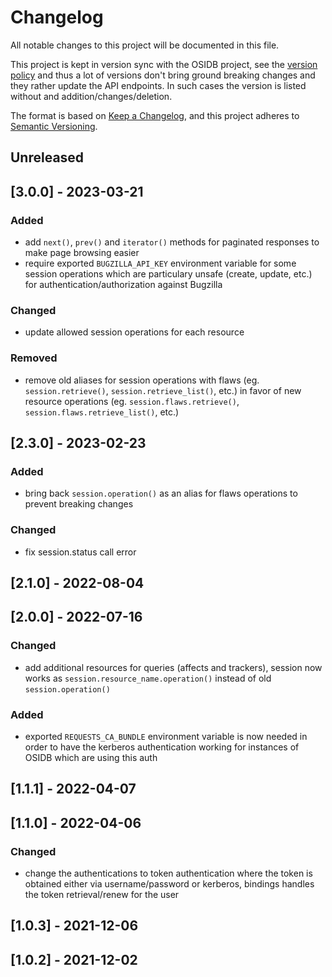 # Changelog
All notable changes to this project will be documented in this file.

This project is kept in version sync with the OSIDB project, see the
[version policy](TUTORIAL.md#osidb-compatibility) and thus a lot of
versions don't bring ground breaking changes and they rather update
the API endpoints. In such cases the version is listed without and
addition/changes/deletion.

The format is based on [Keep a Changelog](https://keepachangelog.com/en/1.0.0/),
and this project adheres to [Semantic Versioning](https://semver.org/spec/v2.0.0.html).

## Unreleased

## [3.0.0] - 2023-03-21
### Added
- add `next()`, `prev()` and `iterator()` methods for paginated
  responses to make page browsing easier
- require exported `BUGZILLA_API_KEY` environment variable for
  some session operations which are particulary unsafe (create, update, etc.)
  for authentication/authorization against Bugzilla

### Changed
- update allowed session operations for each resource

### Removed
- remove old aliases for session operations with flaws (eg. `session.retrieve()`,
  `session.retrieve_list()`, etc.) in favor of new resource operations
  (eg. `session.flaws.retrieve()`, `session.flaws.retrieve_list()`, etc.)

## [2.3.0] - 2023-02-23
### Added
- bring back `session.operation()` as an alias for flaws operations
  to prevent breaking changes

### Changed
- fix session.status call error

## [2.1.0] - 2022-08-04

## [2.0.0] - 2022-07-16
### Changed
- add additional resources for queries (affects and trackers),
  session now works as `session.resource_name.operation()` instead of
  old `session.operation()`

### Added
- exported `REQUESTS_CA_BUNDLE` environment variable is now needed
  in order to have the kerberos authentication working for instances
  of OSIDB which are using this auth

## [1.1.1] - 2022-04-07

## [1.1.0] - 2022-04-06
### Changed
- change the authentications to token authentication where the token
  is obtained either via username/password or kerberos, bindings
  handles the token retrieval/renew for the user

## [1.0.3] - 2021-12-06

## [1.0.2] - 2021-12-02

<!-- TODO: Add links to version comparisons -->
